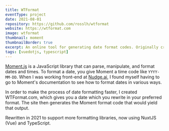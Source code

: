 ```yaml
---
title: WTFormat
eventType: project
date: 2021-08-01
repository: https://github.com/rosslh/wtformat
website: https://wtformat.com
image: wtformat
thumbnail: moment
thumbnailBorder: true
excerpt: An online tool for generating date format codes. Originally created in 2018, I rewrote it in 2021 to support more formatting libraries.
tags: [vuedotjs, typescript]
---
```


<a target="_blank" rel="noopener noreferrer" href="https://momentjs.com">Moment.js</a> is a JavaScript library that can parse, manipulate, and format dates and times. To format a date, you give Moment a time code like <code>YYYY-MM-DD</code>. When I was working front-end at <a target="_blank" rel="noopener noreferrer" href="https://www.nudge.ai">Nudge.ai</a>, I found myself having to go to Moment's documentation to see how to format dates in various ways.

In order to make the process of date formatting faster, I created WTFormat.com, which gives you a date which you rewrite in your preferred format. The site then generates the Moment format code that would yield that output.

Rewritten in 2021 to support more formatting libraries, now using NuxtJS (Vue) and TypeScript.
